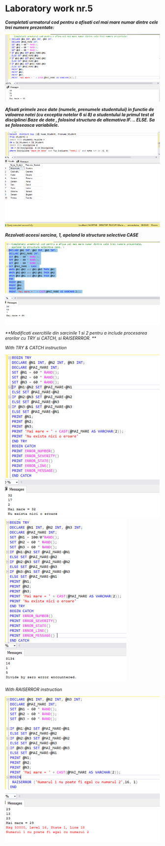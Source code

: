 # Laboratory work nr.5 

_**Completati urmatorul cod pentru a afisati cel mai mare numar dintre cele trei numere prezentate:**_ 

![imaginename](https://github.com/MaryMN/BDC/blob/master/lab5/images/1.PNG)




_**Afisati primele zece date (numele, prenumele studentului) in functie de valoarea notei (cu exceptia
notelor 6 si 8) a studentului la primul test al disciplinei Baze de date , folosind structura de
altemativa IF. .. ELSE. Sa se foloseasca variabilele.**_

![imaginename](https://github.com/MaryMN/BDC/blob/master/lab5/images/2.PNG)




_**Rezolvati aceesi sarcina, 1, apeland la structura selectiva CASE**_

![imaginename](https://github.com/MaryMN/BDC/blob/master/lab5/images/3.PNG)




_**Modificati exercitiile din sarcinile 1 si 2 pentru a include procesarea erorilor cu TRY si CATCH, si
RAISERRROR. **_

*With TRY & CATCH instruction*

![imaginename](https://github.com/MaryMN/BDC/blob/master/lab5/images/4.1.PNG)
![imaginename](https://github.com/MaryMN/BDC/blob/master/lab5/images/4.1.1.PNG)


*With RAISERROR instruction*

![imaginename](https://github.com/MaryMN/BDC/blob/master/lab5/images/4.1.2.PNG)
